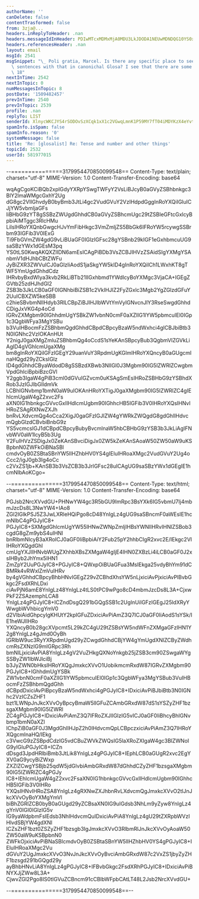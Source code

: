 ```yaml
---
authorName: ''
canDelete: false
contentTrasformed: false
from: 3zja@...
headers.inReplyToHeader: .nan
headers.messageIdInHeader: PDIwMTcxMDMxMjA0MDU3LkJDODA1NEUwMDNDQG10YS0xLm9wZW5tYWlsYm94Lm9nPg==
headers.referencesHeader: .nan
layout: email
msgId: 2541
msgSnippet: "\_ Poli gratia, Marcel. Is there any specific place to see how to form..\
  \ sentences with that in canonichal Glosa? I see that there are some examples in\
  \ 18"
nextInTime: 2542
nextInTopic: 0
numMessagesInTopic: 8
postDate: '1509482457'
prevInTime: 2540
prevInTopic: 2539
profile: .nan
replyTo: LIST
senderId: XlnycWKCJYS4rSODOvSzXCqk1xX1c2VGwqLmnK1P59MY7fT04iMDYKzX4eYvtEZOY9PwoZ1xkSscB8g
spamInfo.isSpam: false
spamInfo.reason: '0'
systemMessage: false
title: 'Re: [glosalist] Re: Tense and number and other things'
topicId: 2532
userId: 581977015
---
```



--===============3179954470850099548==
Content-Type: text/plain; charset="utf-8"
MIME-Version: 1.0
Content-Transfer-Encoding: base64

wqAgCgoKCiBQb2xpIGdyYXRpYSwgTWFyY2VsLiBJcyB0aGVyZSBhbnkgc3BlY2lmaWMgcGxhY2Ug
dG8gc2VlIGhvdyB0byBmb3JtLi4gc2VudGVuY2VzIHdpdGggInRoYXQiIGluICJjYW5vbmljaGFs
IiBHbG9zYT8gSSBzZWUgdGhhdCB0aGVyZSBhcmUgc29tZSBleGFtcGxlcyBpbiAiMTggc3RlcHMu
LiIsIHRoYXQnbGwgcHJvYmFibHkgc3VmZmljZS5BbGk6IFRoYW5rcywgSSBrbm93IGFib3V0IExG
Ti9FbGVmZW4gdG9vLiBUaGF0IGlzIGFsc28gYSBnb29kIGF1eGxhbmcuUG9saSBzYWx1dGEsM3pq
YS0tLS0KwqAKQXZlIDN6amEsICAgPiBDb3VsZCBJIHVzZSAidSIgYXMgYSAnbmV1dHJhbCBtZWFu
JyBiZXR3ZWVuICJ0aGlzIiAodS1jaSkgYW5kID4gInRoYXQiICh1LWxhKT8gTWF5YmUgdGhhdCdz
IHRvbyBxdWlya3kvb2RkLiBTb21lIGxhbmd1YWdlcyBoYXMgc3VjaCA+IGEgZGVtb25zdHJhdGl2
ZSB3b3JkLCB0aGF0IGNhbiBiZSB1c2VkIHJlZ2FyZGxlc3Mgb2YgZGlzdGFuY2UuICBXZW5keSBB
c2hieSBvbmNlIHdyb3RlLCBpZiBJIHJlbWVtYmVyIGNvcnJlY3RseSwgdGhhdCDigJxVKG4p4oCd
IGRvZXMgbm90IGhhdmUgYSBkZW1vbnN0cmF0aXZlIG1lYW5pbmcuIEl0IGp1c3QgbWFya3MgYSBu
b3VuIHBocmFzZSBhbmQgdGhhdCBpdCBpcyBzaW5ndWxhci4gICBJbiBtb3N0IGNhc2VzIOKAnHUt
Y2nigJ0gaXMgZmluZSBhbmQg4oCcdS1sYeKAnSBpcyBub3QgbmVlZGVkLiAgID4gVGhlcmUgaXMg
bm8gInRoYXQiIGFzIGEgY29uanVuY3RpdmUgKGlmIHRoYXQncyB0aGUgcmlnaHQgd29yZCksIGlz
ID4gdGhhdCByaWdodD8gSSBzdXBwb3NlIGl0J3Mgbm90IG5lZWRlZCwgbmVpdGhlciBpbiBzcGVl
Y2ggb3IgaW4gPiB3cml0dGVuIGZvcm0uKSAgSmEsIHRoZSBHbG9zYSBhdXRob3JzIGJlbGlldmVk
LCBhIGNvbmp1bmN0aW9uIOKAnHRoYXTigJ0gaXMgbm90IG5lZWRlZC4gIEhlcmUgaW4gZ2xvc2Fs
aXN0IG1hbnkgcGVvcGxlIHdlcmUgbm90IGhhcHB5IGFib3V0IHRoYXQsIHNvIHRoZSAgRXNwZXJh
bnRvLXdvcmQg4oCca2XigJ0gaGFzIGJlZW4gYWRkZWQgdG8gdGhlIHdvcmQgbGlzdCBvbiBnbG9z
YS5vcmcsIGJ1dCBpdCBpcyBubyBvcmlnaW5hbCBHbG9zYSB3b3JkLiAgIFNvbWV0aW1lcyB5b3Ug
Y2FuIHVzZSDigJx0ZeKAnSBvciDigJx0ZW5kZeKAnSAoaW50ZW50aW9uKSBpbnN0ZWFkOiBNaSBl
cmdvOyB0ZSBtaSBnYW5lIHZhbHV0YS4gIEluIHRoaXMgc2VudGVuY2Ug4oCcc2/igJ0gb3Ig4oCc
c2VxZS1jb+KAnSB3b3VsZCB3b3JrIGFsc28uICAgUG9saSBzYWx1dGEgIE1hcmNlbAoKCgo=


--===============3179954470850099548==
Content-Type: text/html; charset="utf-8"
MIME-Version: 1.0
Content-Transfer-Encoding: base64

PGJsb2NrcXVvdGU+PHNwYW4gc3R5bGU9ImRpc3BsYXk6IG5vbmU7Ij4mbmJzcDs8L3NwYW4+IAo8
ZGl2IGlkPSJ5Z3JwLXRleHQiPgo8cD48YnIgLz4gUG9saSBncmF0aWEsIE1hcmNlbC4gPGJyIC8+
PGJyIC8+SXMgdGhlcmUgYW55IHNwZWNpZmljIHBsYWNlIHRvIHNlZSBob3cgdG8gZm9ybS4uIHNl
bnRlbmNlcyB3aXRoICJ0aGF0IiBpbiAiY2Fub25pY2hhbCIgR2xvc2E/IEkgc2VlIHRoYXQgdGhl
cmUgYXJlIHNvbWUgZXhhbXBsZXMgaW4gIjE4IHN0ZXBzLi4iLCB0aGF0J2xsIHByb2JhYmx5IHN1
ZmZpY2UuPGJyIC8+PGJyIC8+QWxpOiBUaGFua3MsIEkga25vdyBhYm91dCBMRk4vRWxlZmVuIHRv
by4gVGhhdCBpcyBhbHNvIGEgZ29vZCBhdXhsYW5nLjxiciAvPjxiciAvPlBvbGkgc2FsdXRhLDxi
ciAvPjN6amE8YnIgLz48YnIgLz4tLS0tPC9wPgo8cD4mbmJzcDs8L3A+CjxwPkF2ZSAzemphLCA8
YnIgLz4gPGJyIC8+ICZndDsgQ291bGQgSSB1c2UgInUiIGFzIGEgJ25ldXRyYWwgbWVhbicgYmV0
d2VlbiAidGhpcyIgKHUtY2kpIGFuZDxiciAvPiAmZ3Q7ICJ0aGF0IiAodS1sYSk/IE1heWJlIHRo
YXQncyB0b28gcXVpcmt5L29kZC4gU29tZSBsYW5ndWFnZXMgaGFzIHN1Y2g8YnIgLz4gJmd0OyBh
IGRlbW9uc3RyYXRpdmUgd29yZCwgdGhhdCBjYW4gYmUgdXNlZCByZWdhcmRsZXNzIG9mIGRpc3Rh
bmNlLjxiciAvPiA8YnIgLz4gV2VuZHkgQXNoYnkgb25jZSB3cm90ZSwgaWYgSSByZW1lbWJlciBj
b3JyZWN0bHksIHRoYXQgJmxkcXVvO1UobikmcmRxdW87IGRvZXMgbm90PGJyIC8+IGhhdmUgYSBk
ZW1vbnN0cmF0aXZlIG1lYW5pbmcuIEl0IGp1c3QgbWFya3MgYSBub3VuIHBocmFzZSBhbmQgdGhh
dCBpdDxiciAvPiBpcyBzaW5ndWxhci4gPGJyIC8+IDxiciAvPiBJbiBtb3N0IGNhc2VzICZsZHF1
bzt1LWNpJnJkcXVvOyBpcyBmaW5lIGFuZCAmbGRxdW87dS1sYSZyZHF1bzsgaXMgbm90IG5lZWRl
ZC4gPGJyIC8+IDxiciAvPiAmZ3Q7IFRoZXJlIGlzIG5vICJ0aGF0IiBhcyBhIGNvbmp1bmN0aXZl
IChpZiB0aGF0J3MgdGhlIHJpZ2h0IHdvcmQpLCBpczxiciAvPiAmZ3Q7IHRoYXQgcmlnaHQ/IEkg
c3VwcG9zZSBpdCdzIG5vdCBuZWVkZWQsIG5laXRoZXIgaW4gc3BlZWNoIG9yIGluPGJyIC8+ICZn
dDsgd3JpdHRlbiBmb3JtLik8YnIgLz4gPGJyIC8+IEphLCB0aGUgR2xvc2EgYXV0aG9ycyBiZWxp
ZXZlZCwgYSBjb25qdW5jdGlvbiAmbGRxdW87dGhhdCZyZHF1bzsgaXMgbm90IG5lZWRlZC4gPGJy
IC8+IEhlcmUgaW4gZ2xvc2FsaXN0IG1hbnkgcGVvcGxlIHdlcmUgbm90IGhhcHB5IGFib3V0IHRo
YXQsIHNvIHRoZSA8YnIgLz4gRXNwZXJhbnRvLXdvcmQgJmxkcXVvO2tlJnJkcXVvOyBoYXMgYmVl
biBhZGRlZCB0byB0aGUgd29yZCBsaXN0IG9uIGdsb3NhLm9yZyw8YnIgLz4gYnV0IGl0IGlzIG5v
IG9yaWdpbmFsIEdsb3NhIHdvcmQuIDxiciAvPiA8YnIgLz4gU29tZXRpbWVzIHlvdSBjYW4gdXNl
ICZsZHF1bzt0ZSZyZHF1bzsgb3IgJmxkcXVvO3RlbmRlJnJkcXVvOyAoaW50ZW50aW9uKSBpbnN0
ZWFkOjxiciAvPiBNaSBlcmdvOyB0ZSBtaSBnYW5lIHZhbHV0YS4gPGJyIC8+IEluIHRoaXMgc2Vu
dGVuY2UgJmxkcXVvO3NvJnJkcXVvOyBvciAmbGRxdW87c2VxZS1jbyZyZHF1bzsgd291bGQgd29y
ayBhbHNvLiA8YnIgLz4gPGJyIC8+IFBvbGkgc2FsdXRhPGJyIC8+IDxiciAvPiBNYXJjZWw8L3A+
CjwvZGl2Pgo8IS0tIGVuZCBncm91cCBlbWFpbCAtLT48L2Jsb2NrcXVvdGU+


--===============3179954470850099548==--

